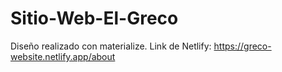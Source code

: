# Sitio-Web-El-Greco
Diseño realizado con materialize. 
Link de Netlify: https://greco-website.netlify.app/about
